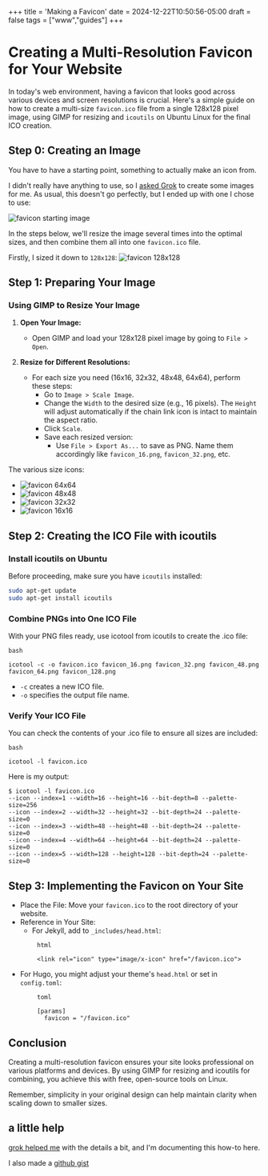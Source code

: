 +++
title = 'Making a Favicon'
date = 2024-12-22T10:50:56-05:00
draft = false
tags = ["www","guides"]
+++

# Creating a Multi-Resolution Favicon for Your Website

In today's web environment, having a favicon that looks good across various devices and screen resolutions is crucial. 
Here's a simple guide on how to create a multi-size `favicon.ico` file from a single 128x128 pixel image, using GIMP for resizing and `icoutils` on Ubuntu Linux for the final ICO creation.

## Step 0: Creating an Image
You have to have a starting point, something to actually make an icon from.

I didn't really have anything to use, so I [asked Grok](https://x.com/i/grok/share/5nlRPlZUikzFBIrvZWnMwmC8o) to create some images for me.
As usual, this doesn't go perfectly, but I ended up with one I chose to use:

![favicon starting image](/images/favicon/favicon.jpg)

In the steps below, we'll resize the image several times into the optimal sizes, and then combine them all into one `favicon.ico` file.

Firstly, I sized it down to `128x128`:
![favicon 128x128](/images/favicon/favicon_128.png)

## Step 1: Preparing Your Image

### Using GIMP to Resize Your Image

1. **Open Your Image:**
   - Open GIMP and load your 128x128 pixel image by going to `File > Open`.

2. **Resize for Different Resolutions:**
   - For each size you need (16x16, 32x32, 48x48, 64x64), perform these steps:
     - Go to `Image > Scale Image`.
     - Change the `Width` to the desired size (e.g., 16 pixels). The `Height` will adjust automatically if the chain link icon is intact to maintain the aspect ratio.
     - Click `Scale`.
     - Save each resized version:
       - Use `File > Export As...` to save as PNG. Name them accordingly like `favicon_16.png`, `favicon_32.png`, etc.
       
The various size icons:
- ![favicon 64x64](/images/favicon/favicon_64.png)
- ![favicon 48x48](/images/favicon/favicon_48.png)
- ![favicon 32x32](/images/favicon/favicon_32.png)
- ![favicon 16x16](/images/favicon/favicon_16.png)

## Step 2: Creating the ICO File with icoutils

### Install icoutils on Ubuntu

Before proceeding, make sure you have `icoutils` installed:
```bash
sudo apt-get update
sudo apt-get install icoutils
```


### Combine PNGs into One ICO File
With your PNG files ready, use icotool from icoutils to create the .ico file:

```
bash

icotool -c -o favicon.ico favicon_16.png favicon_32.png favicon_48.png favicon_64.png favicon_128.png
```

- `-c` creates a new ICO file.
- `-o` specifies the output file name.


### Verify Your ICO File
You can check the contents of your .ico file to ensure all sizes are included:

```
bash

icotool -l favicon.ico
```

Here is my output:

```
$ icotool -l favicon.ico 
--icon --index=1 --width=16 --height=16 --bit-depth=8 --palette-size=256
--icon --index=2 --width=32 --height=32 --bit-depth=24 --palette-size=0
--icon --index=3 --width=48 --height=48 --bit-depth=24 --palette-size=0
--icon --index=4 --width=64 --height=64 --bit-depth=24 --palette-size=0
--icon --index=5 --width=128 --height=128 --bit-depth=24 --palette-size=0
```

## Step 3: Implementing the Favicon on Your Site

- Place the File: Move your `favicon.ico` to the root directory of your website.
- Reference in Your Site:
  - For Jekyll, add to `_includes/head.html`:
```  
        html

        <link rel="icon" type="image/x-icon" href="/favicon.ico">
```

  - For Hugo, you might adjust your theme's `head.html` or set in `config.toml`:
```  
        toml

        [params]
          favicon = "/favicon.ico"
```

## Conclusion
Creating a multi-resolution favicon ensures your site looks professional on various platforms and devices. 
By using GIMP for resizing and icoutils for combining, you achieve this with free, open-source tools on Linux. 

Remember, simplicity in your original design can help maintain clarity when scaling down to smaller sizes.

## a little help
[grok helped me](https://x.com/i/grok/share/4e7Yz0PUK7vmvsbguVnas6lhA) with the details a bit, and I'm documenting this how-to here.

I also made a [github gist](https://gist.github.com/jfrobbins/7a579fe888b08612f892db759db2ed13)
